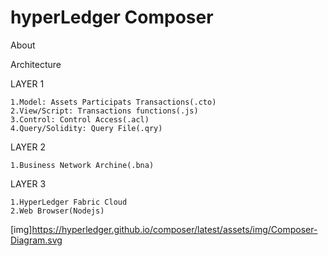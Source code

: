 
# hyperLedger Composer

About

Architecture
  
  LAYER 1
      
    1.Model: Assets Participats Transactions(.cto)
    2.View/Script: Transactions functions(.js)
    3.Control: Control Access(.acl)
    4.Query/Solidity: Query File(.qry)

  LAYER 2
        
    1.Business Network Archine(.bna)
  
  LAYER 3
  
    1.HyperLedger Fabric Cloud
    2.Web Browser(Nodejs)
    
[img]https://hyperledger.github.io/composer/latest/assets/img/Composer-Diagram.svg
